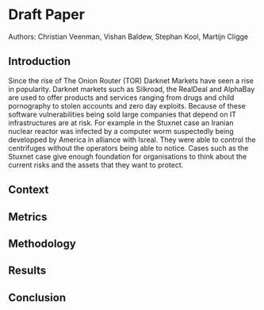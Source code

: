 # Draft Paper
Authors: Christian Veenman, Vishan Baldew, Stephan Kool, Martijn Cligge

## Introduction
Since the rise of The Onion Router (TOR) Darknet Markets have seen a rise in popularity. Darknet markets such as Silkroad, the RealDeal and AlphaBay are used to offer products and services ranging from drugs and child pornography to stolen accounts and zero day exploits. Because of these software vulnerabilities being sold large companies that depend on IT infrastructures are at risk. For example in the Stuxnet case an Iranian nuclear reactor was infected by a computer worm suspectedly being developped by America in alliance with Isreal. They were able to control the centrifuges without the operators being able to notice. Cases such as the Stuxnet case give enough foundation for organisations to think about the current risks and the assets that they want to protect.

## Context

## Metrics

## Methodology

## Results 

## Conclusion